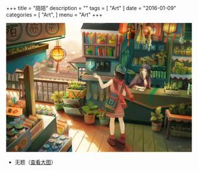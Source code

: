 +++
title = "陌陌"
description = ""
tags = [
    "Art"
]
date = "2016-01-09"
categories = [
    "Art",
]
menu = "Art"
+++

![请使用支持Webp的浏览器(最新版Chrome/FireFox)查看](/images/post/20160109084900.webp)

* 无题（[查看大图](/images/post/20160109084900.webp)）
